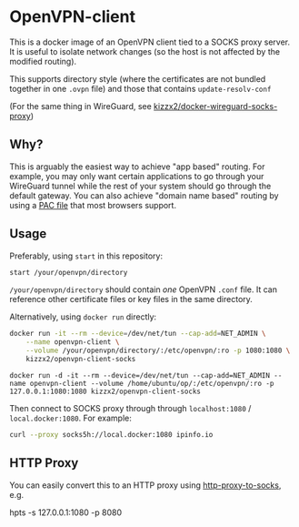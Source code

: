 # OpenVPN-client

This is a docker image of an OpenVPN client tied to a SOCKS proxy server.  It is
useful to isolate network changes (so the host is not affected by the modified
routing).

This supports directory style (where the certificates are not bundled together in one `.ovpn` file) and those that contains `update-resolv-conf`

(For the same thing in WireGuard, see [kizzx2/docker-wireguard-socks-proxy](https://github.com/kizzx2/docker-wireguard-socks-proxy))

## Why?

This is arguably the easiest way to achieve "app based" routing. For example, you may only want certain applications to go through your WireGuard tunnel while the rest of your system should go through the default gateway. You can also achieve "domain name based" routing by using a [PAC file](https://developer.mozilla.org/en-US/docs/Web/HTTP/Proxy_servers_and_tunneling/Proxy_Auto-Configuration_(PAC)_file) that most browsers support.

## Usage

Preferably, using `start` in this repository:
```bash
start /your/openvpn/directory
```

`/your/openvpn/directory` should contain *one* OpenVPN `.conf` file. It can reference other certificate files or key files in the same directory.

Alternatively, using `docker run` directly:

```bash
docker run -it --rm --device=/dev/net/tun --cap-add=NET_ADMIN \
    --name openvpn-client \
    --volume /your/openvpn/directory/:/etc/openvpn/:ro -p 1080:1080 \
    kizzx2/openvpn-client-socks
```

````
docker run -d -it --rm --device=/dev/net/tun --cap-add=NET_ADMIN --name openvpn-client --volume /home/ubuntu/op/:/etc/openvpn/:ro -p 127.0.0.1:1080:1080 kizzx2/openvpn-client-socks

````

Then connect to SOCKS proxy through through `localhost:1080` / `local.docker:1080`. For example:

```bash
curl --proxy socks5h://local.docker:1080 ipinfo.io
```

## HTTP Proxy

You can easily convert this to an HTTP proxy using [http-proxy-to-socks](https://github.com/oyyd/http-proxy-to-socks), e.g.

hpts -s 127.0.0.1:1080 -p 8080
